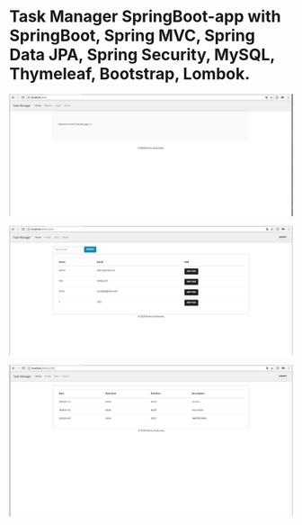 # Task Manager SpringBoot-app with SpringBoot, Spring MVC, Spring Data JPA, Spring Security, MySQL, Thymeleaf, Bootstrap, Lombok.


![Screenshot](welcome.jpg)


![Screenshot](admin.jpg)





![Screenshot](tasks.jpg)
